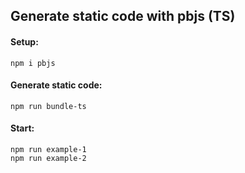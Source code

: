 ## Generate static code with pbjs (TS)

#### Setup:

```
npm i pbjs
```

#### Generate static code:

```
npm run bundle-ts
```

#### Start:

```
npm run example-1
npm run example-2
```
